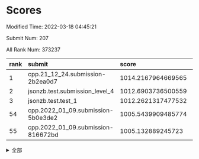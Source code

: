 # Scores

Modified Time: 2022-03-18 04:45:21

Submit Num: 207

All Rank Num: 373237

| rank |               submit               |       score        |       sigma        | pk_num |
| :--- | :--------------------------------- | :----------------- | :----------------- | :----- |
| 1    | cpp.21_12_24.submission-2b2ea0d7   | 1014.2167964669565 | 0.8538810010702237 | 7210   |
| 2    | jsonzb.test.submission_level_4     | 1012.6903736500559 | 0.8207357792499979 | 7217   |
| 3    | jsonzb.test.test_1                 | 1012.2621317477532 | 0.787808540577506  | 7212   |
| 54   | cpp.2022_01_09.submission-5b0e3de2 | 1005.5439909485774 | 0.7272868538782741 | 7214   |
| 55   | cpp.2022_01_09.submission-816672bd | 1005.132889245723  | 0.7093809422657935 | 7207   |


<details>
<summary>全部</summary>

| rank |                 submit                 |       score        |       sigma        | pk_num |
| :--- | :------------------------------------- | :----------------- | :----------------- | :----- |
| 1    | cpp.21_12_24.submission-2b2ea0d7       | 1014.2167964669565 | 0.8538810010702237 | 7210   |
| 2    | jsonzb.test.submission_level_4         | 1012.6903736500559 | 0.8207357792499979 | 7217   |
| 3    | jsonzb.test.test_1                     | 1012.2621317477532 | 0.787808540577506  | 7212   |
| 4    | gobigger.level_3.submission_level_3_43 | 1011.8333860992208 | 0.7681573791393407 | 7212   |
| 5    | gobigger.level_3.submission_level_3_27 | 1011.5238838900468 | 0.7723689901549766 | 7210   |
| 6    | gobigger.level_3.submission_level_3_42 | 1011.4053470263909 | 0.8165562087700674 | 7220   |
| 7    | gobigger.level_3.submission_level_3_47 | 1011.3691755772396 | 0.7776920928194511 | 7206   |
| 8    | gobigger.level_3.submission_level_3_44 | 1011.3057963649644 | 0.7647387274773353 | 7209   |
| 9    | gobigger.level_3.submission_level_3_38 | 1011.2847908485671 | 0.7632981599047111 | 7211   |
| 10   | gobigger.level_3.submission_level_3_49 | 1011.0844270935496 | 0.7612346115181713 | 7213   |
| 11   | gobigger.level_3.submission_level_3_29 | 1011.0510268334554 | 0.7586099216741106 | 7211   |
| 12   | gobigger.level_3.submission_level_3_9  | 1010.8306660425213 | 0.7737361352129821 | 7212   |
| 13   | gobigger.level_3.submission_level_3_36 | 1010.8084459175282 | 0.7713216675906678 | 7212   |
| 14   | gobigger.level_3.submission_level_3_32 | 1010.7532222773114 | 0.7520705243274837 | 7211   |
| 15   | gobigger.level_3.submission_level_3_20 | 1010.7433080511714 | 0.7558234427184309 | 7213   |
| 16   | gobigger.level_3.submission_level_3_14 | 1010.735731422186  | 0.7533830465101408 | 7218   |
| 17   | gobigger.level_3.submission_level_3_45 | 1010.714331916945  | 0.7500439803089164 | 7211   |
| 18   | gobigger.level_3.submission_level_3_17 | 1010.4734729876122 | 0.7729254969145879 | 7217   |
| 19   | gobigger.level_3.submission_level_3_3  | 1010.4710734951467 | 0.7564144822332078 | 7214   |
| 20   | gobigger.level_3.submission_level_3_4  | 1010.4404243566609 | 0.7695486486108113 | 7210   |
| 21   | gobigger.level_3.submission_level_3_22 | 1010.3952299319426 | 0.7515277717078723 | 7213   |
| 22   | gobigger.level_3.submission_level_3_6  | 1010.3889763584118 | 0.7466868179737646 | 7214   |
| 23   | gobigger.level_3.submission_level_3_25 | 1010.3875680404435 | 0.7879773564796824 | 7210   |
| 24   | gobigger.level_3.submission_level_3_2  | 1010.3346880451535 | 0.7557791794630473 | 7209   |
| 25   | gobigger.level_3.submission_level_3_5  | 1010.277646736468  | 0.7629269938643668 | 7215   |
| 26   | gobigger.level_3.submission_level_3_12 | 1010.2660222573634 | 0.752487315991892  | 7216   |
| 27   | gobigger.level_3.submission_level_3_24 | 1010.2620996963007 | 0.7459162879501169 | 7212   |
| 28   | gobigger.level_3.submission_level_3_41 | 1010.2558099196776 | 0.7520830231756088 | 7209   |
| 29   | gobigger.level_3.submission_level_3_10 | 1010.223176601856  | 0.7707699634917643 | 7216   |
| 30   | gobigger.level_3.submission_level_3_11 | 1010.1032692310739 | 0.781542815236253  | 7216   |
| 31   | gobigger.level_3.submission_level_3_33 | 1010.0952000124709 | 0.7615983338040013 | 7214   |
| 32   | gobigger.level_3.submission_level_3_39 | 1010.0076328001804 | 0.7605534994702905 | 7208   |
| 33   | gobigger.level_3.submission_level_3_23 | 1009.9109311675414 | 0.7474804783999778 | 7213   |
| 34   | gobigger.level_3.submission_level_3_28 | 1009.8894601951914 | 0.7523554096097607 | 7216   |
| 35   | gobigger.level_3.submission_level_3_31 | 1009.8374344551132 | 0.7558306468908712 | 7213   |
| 36   | gobigger.level_3.submission_level_3_30 | 1009.807169843798  | 0.7531231376587048 | 7213   |
| 37   | gobigger.level_3.submission_level_3_0  | 1009.795716263819  | 0.7506302366183475 | 7219   |
| 38   | gobigger.level_3.submission_level_3_40 | 1009.7619917353056 | 0.7455562662639008 | 7210   |
| 39   | gobigger.level_3.submission_level_3_34 | 1009.7425981457035 | 0.7747573747652418 | 7207   |
| 40   | gobigger.level_3.submission_level_3_16 | 1009.6355423054448 | 0.7667475739532662 | 7209   |
| 41   | gobigger.level_3.submission_level_3_48 | 1009.5926558641216 | 0.7510287429413885 | 7210   |
| 42   | gobigger.level_3.submission_level_3_15 | 1009.5902549269318 | 0.7410041100046451 | 7215   |
| 43   | gobigger.level_3.submission_level_3_21 | 1009.4903445383577 | 0.7569475202548913 | 7211   |
| 44   | gobigger.level_3.submission_level_3_13 | 1009.395748018953  | 0.7498102041640581 | 7218   |
| 45   | gobigger.level_3.submission_level_3_35 | 1009.2581962223815 | 0.749387040836212  | 7210   |
| 46   | gobigger.level_3.submission_level_3_37 | 1009.2545831080861 | 0.7486834232202791 | 7220   |
| 47   | gobigger.level_3.submission_level_3_1  | 1009.2437142458367 | 0.7450954731244644 | 7215   |
| 48   | gobigger.level_3.submission_level_3_26 | 1009.1206623733515 | 0.7530716995866269 | 7212   |
| 49   | gobigger.level_3.submission_level_3_7  | 1009.078480145506  | 0.752099536251859  | 7217   |
| 50   | gobigger.level_3.submission_level_3_18 | 1009.0170927124811 | 0.7407052221770268 | 7208   |
| 51   | gobigger.level_3.submission_level_3_19 | 1008.9969738766592 | 0.7470915782697657 | 7211   |
| 52   | gobigger.level_3.submission_level_3_46 | 1008.7181912461798 | 0.7462503856319308 | 7219   |
| 53   | gobigger.level_3.submission_level_3_8  | 1008.5396712021974 | 0.7385828865445316 | 7211   |
| 54   | cpp.2022_01_09.submission-5b0e3de2     | 1005.5439909485774 | 0.7272868538782741 | 7214   |
| 55   | cpp.2022_01_09.submission-816672bd     | 1005.132889245723  | 0.7093809422657935 | 7207   |
| 56   | gobigger.level_1.submission_level_1_28 | 1004.6155042356223 | 0.7153777472089043 | 7216   |
| 57   | gobigger.level_1.submission_level_1_38 | 1004.30906221216   | 0.7264727655536647 | 7213   |
| 58   | gobigger.level_1.submission_level_1_3  | 1004.2806993694448 | 0.7119633646200862 | 7210   |
| 59   | gobigger.level_1.submission_level_1_37 | 1004.2035475388561 | 0.7179192202952868 | 7212   |
| 60   | gobigger.level_1.submission_level_1_43 | 1004.072512959355  | 0.7226867519520385 | 7211   |
| 61   | gobigger.level_1.submission_level_1_20 | 1004.0556147026166 | 0.7251722428180256 | 7213   |
| 62   | gobigger.level_1.submission_level_1_13 | 1003.9783446354438 | 0.7178634230393703 | 7218   |
| 63   | gobigger.level_1.submission_level_1_39 | 1003.9009658994299 | 0.7241467928794943 | 7205   |
| 64   | gobigger.level_1.submission_level_1_12 | 1003.8642852830088 | 0.7180743572169046 | 7207   |
| 65   | gobigger.level_1.submission_level_1_27 | 1003.8423017472679 | 0.7149261084978412 | 7213   |
| 66   | gobigger.level_1.submission_level_1_49 | 1003.8405886632387 | 0.7212120050752853 | 7212   |
| 67   | gobigger.level_1.submission_level_1_9  | 1003.8167150521424 | 0.7155794353047119 | 7217   |
| 68   | gobigger.level_1.submission_level_1_25 | 1003.7961240861752 | 0.7322730944411252 | 7216   |
| 69   | gobigger.level_1.submission_level_1_4  | 1003.7034244147602 | 0.7174069975626458 | 7211   |
| 70   | gobigger.level_1.submission_level_1_42 | 1003.6830888217947 | 0.7236530936071184 | 7213   |
| 71   | gobigger.level_1.submission_level_1_44 | 1003.6576176237544 | 0.7095592853383416 | 7214   |
| 72   | gobigger.level_1.submission_level_1_1  | 1003.6553759812658 | 0.7248488033044722 | 7219   |
| 73   | gobigger.level_1.submission_level_1_23 | 1003.5495116885053 | 0.7187858860940838 | 7211   |
| 74   | gobigger.level_1.submission_level_1_46 | 1003.5012043246642 | 0.7198423094060534 | 7204   |
| 75   | gobigger.level_1.submission_level_1_0  | 1003.430692387553  | 0.7067858719479242 | 7215   |
| 76   | gobigger.level_1.submission_level_1_26 | 1003.4229767217132 | 0.7150959098398431 | 7210   |
| 77   | gobigger.level_1.submission_level_1_17 | 1003.3802422352802 | 0.716555693737084  | 7212   |
| 78   | gobigger.level_1.submission_level_1_32 | 1003.3663954361388 | 0.7139584713929684 | 7213   |
| 79   | gobigger.level_1.submission_level_1_47 | 1003.3618229898117 | 0.7133914121368325 | 7214   |
| 80   | gobigger.level_1.submission_level_1_8  | 1003.3502859456962 | 0.7201637445207432 | 7211   |
| 81   | gobigger.level_1.submission_level_1_11 | 1003.2553268202023 | 0.7278203256708795 | 7214   |
| 82   | gobigger.level_1.submission_level_1_30 | 1003.1891421667294 | 0.70723235898496   | 7211   |
| 83   | gobigger.level_1.submission_level_1_5  | 1003.1343666521118 | 0.7054344675931586 | 7216   |
| 84   | gobigger.level_1.submission_level_1_40 | 1003.1179227233889 | 0.7193432916857226 | 7212   |
| 85   | gobigger.level_1.submission_level_1_15 | 1003.0909111715343 | 0.7126475990048964 | 7215   |
| 86   | gobigger.level_1.submission_level_1_6  | 1003.085612024115  | 0.7126134757881489 | 7214   |
| 87   | gobigger.level_1.submission_level_1_48 | 1003.0846857655656 | 0.7050502481853919 | 7211   |
| 88   | gobigger.level_1.submission_level_1_19 | 1003.0836070031104 | 0.7193678249372208 | 7213   |
| 89   | gobigger.level_1.submission_level_1_36 | 1003.0228614250226 | 0.7219159427493992 | 7221   |
| 90   | gobigger.level_1.submission_level_1_31 | 1002.9867650181293 | 0.7134555663910861 | 7218   |
| 91   | gobigger.level_1.submission_level_1_34 | 1002.9323524647593 | 0.705043792773498  | 7214   |
| 92   | gobigger.level_1.submission_level_1_16 | 1002.8553644957566 | 0.7137317148681586 | 7213   |
| 93   | gobigger.level_1.submission_level_1_2  | 1002.7721063095288 | 0.7288043421402475 | 7215   |
| 94   | gobigger.level_1.submission_level_1_10 | 1002.7175852939663 | 0.7179750102428115 | 7212   |
| 95   | gobigger.level_1.submission_level_1_33 | 1002.6847483525531 | 0.7103658527221174 | 7213   |
| 96   | gobigger.level_1.submission_level_1_18 | 1002.5963362953066 | 0.7099027609429254 | 7211   |
| 97   | gobigger.level_1.submission_level_1_45 | 1002.4866249835027 | 0.7116868754943079 | 7212   |
| 98   | gobigger.level_1.submission_level_1_24 | 1002.4855645394498 | 0.7157683919421766 | 7207   |
| 99   | gobigger.level_1.submission_level_1_14 | 1002.4681079012245 | 0.7188042952639048 | 7215   |
| 100  | gobigger.level_1.submission_level_1_21 | 1002.4676044023714 | 0.7102286941321098 | 7207   |
| 101  | gobigger.level_1.submission_level_1_29 | 1002.4593916150383 | 0.7189370617481794 | 7217   |
| 102  | gobigger.level_1.submission_level_1_7  | 1002.2827478831574 | 0.7122000464929105 | 7211   |
| 103  | gobigger.level_1.submission_level_1_35 | 1002.2282735648342 | 0.7204193027338532 | 7210   |
| 104  | gobigger.level_1.submission_level_1_41 | 1001.9637840471165 | 0.7194473577266965 | 7203   |
| 105  | gobigger.level_1.submission_level_1_22 | 1001.5379066789598 | 0.7201437867774031 | 7215   |
| 106  | gobigger.random.submission_random_31   | 997.359675149105   | 0.7055894299425213 | 7217   |
| 107  | gobigger.random.submission_random_33   | 997.3364523159952  | 0.7174076809334348 | 7212   |
| 108  | gobigger.random.submission_random_42   | 996.9927324738851  | 0.7152754711088193 | 7210   |
| 109  | gobigger.random.submission_random_45   | 996.8419469301406  | 0.7034708186090998 | 7210   |
| 110  | gobigger.random.submission_random_7    | 996.6840432629499  | 0.7092408005315577 | 7210   |
| 111  | gobigger.random.submission_random_19   | 996.5381795052607  | 0.723660976700681  | 7211   |
| 112  | gobigger.random.submission_random_14   | 996.5307766936393  | 0.717841908085716  | 7215   |
| 113  | gobigger.random.submission_random_29   | 996.5137230689083  | 0.6938775617107645 | 7213   |
| 114  | gobigger.random.submission_random_24   | 996.4959524494013  | 0.7084899110178787 | 7206   |
| 115  | gobigger.random.submission_random_44   | 996.4809986631851  | 0.7215562516297216 | 7209   |
| 116  | gobigger.random.submission_random_28   | 996.4232850120724  | 0.7151061288073693 | 7213   |
| 117  | gobigger.random.submission_random_49   | 996.3997267277673  | 0.7312128285774631 | 7211   |
| 118  | gobigger.random.submission_random_27   | 996.3994502039626  | 0.708715993180083  | 7213   |
| 119  | gobigger.random.submission_random_38   | 996.3175888892895  | 0.7055057907827476 | 7214   |
| 120  | gobigger.random.submission_random_34   | 996.305834611637   | 0.7085605823199612 | 7209   |
| 121  | gobigger.random.submission_random_26   | 996.2895887392785  | 0.7161678616080259 | 7217   |
| 122  | gobigger.random.submission_random_12   | 996.2610649795748  | 0.7158154499622819 | 7214   |
| 123  | gobigger.random.submission_random_0    | 996.2212039585559  | 0.7220698430491178 | 7211   |
| 124  | gobigger.random.submission_random_41   | 996.212939410688   | 0.7185545056034944 | 7217   |
| 125  | gobigger.random.submission_random_37   | 996.2059028781854  | 0.7121960507514138 | 7215   |
| 126  | gobigger.random.submission_random_2    | 996.19152518065    | 0.7099539697121029 | 7209   |
| 127  | gobigger.random.submission_random_17   | 996.1806641267726  | 0.7175798152778512 | 7212   |
| 128  | gobigger.random.submission_random_18   | 996.1772301637375  | 0.7138155270075833 | 7209   |
| 129  | gobigger.random.submission_random_6    | 996.0964955578087  | 0.6938731894571865 | 7210   |
| 130  | gobigger.random.submission_random_47   | 996.0878449084505  | 0.715540660785686  | 7212   |
| 131  | gobigger.random.submission_random_46   | 995.9837800778552  | 0.7176744242642518 | 7209   |
| 132  | gobigger.random.submission_random_16   | 995.9505050754037  | 0.7266040921521872 | 7213   |
| 133  | gobigger.random.submission_random_3    | 995.9340143190216  | 0.7038415673386867 | 7214   |
| 134  | gobigger.random.submission_random_4    | 995.9084242635722  | 0.711757145467697  | 7217   |
| 135  | gobigger.random.submission_random_22   | 995.8827476216296  | 0.7041471065418415 | 7215   |
| 136  | gobigger.random.submission_random_43   | 995.8548914579766  | 0.7111919806851188 | 7211   |
| 137  | gobigger.random.submission_random_21   | 995.8475786959843  | 0.7121952754991726 | 7214   |
| 138  | gobigger.random.submission_random_9    | 995.8453284636064  | 0.7101766918187293 | 7210   |
| 139  | gobigger.random.submission_random_20   | 995.7925013428569  | 0.7218294017795069 | 7210   |
| 140  | gobigger.random.submission_random_39   | 995.767708548958   | 0.7088166457948107 | 7208   |
| 141  | gobigger.random.submission_random_35   | 995.742420045906   | 0.7103478613614445 | 7211   |
| 142  | gobigger.random.submission_random_10   | 995.5401352520611  | 0.6977638699758775 | 7209   |
| 143  | gobigger.random.submission_random_11   | 995.494850218569   | 0.7246008575115548 | 7212   |
| 144  | gobigger.random.submission_random_36   | 995.4121096887739  | 0.7144128725563996 | 7210   |
| 145  | gobigger.random.submission_random_48   | 995.3826305434828  | 0.7269035532334082 | 7215   |
| 146  | gobigger.random.submission_random_5    | 995.361787640896   | 0.7095609007056644 | 7216   |
| 147  | gobigger.random.submission_random_32   | 995.283245441758   | 0.7183991119752072 | 7210   |
| 148  | gobigger.random.submission_random_40   | 995.2208449948869  | 0.7225753659750955 | 7212   |
| 149  | gobigger.random.submission_random_23   | 995.2156604148289  | 0.7160726550104097 | 7215   |
| 150  | gobigger.random.submission_random_15   | 995.1958602508623  | 0.7027172650823207 | 7215   |
| 151  | gobigger.random.submission_random_13   | 995.1463157754848  | 0.7146948966452584 | 7214   |
| 152  | gobigger.random.submission_random_30   | 994.9154135476941  | 0.6999537627502476 | 7215   |
| 153  | gobigger.random.submission_random_8    | 994.8934883897504  | 0.695534282627003  | 7208   |
| 154  | gobigger.random.submission_random_25   | 994.8443691043055  | 0.7051189449323296 | 7211   |
| 155  | gobigger.random.submission_random_1    | 994.6254480628951  | 0.7075366225582291 | 7213   |
| 156  | gobigger.level_2.submission_level_2_46 | 994.4955752152852  | 0.7327838347579618 | 7212   |
| 157  | gobigger.level_2.submission_level_2_20 | 993.7219515816698  | 0.7497472103626678 | 7212   |
| 158  | gobigger.level_2.submission_level_2_12 | 993.6058576338038  | 0.7440464843426765 | 7211   |
| 159  | gobigger.level_2.submission_level_2_45 | 993.4613423751535  | 0.7449979591230612 | 7215   |
| 160  | gobigger.level_2.submission_level_2_27 | 993.3174200290935  | 0.726629575991897  | 7209   |
| 161  | gobigger.level_2.submission_level_2_32 | 993.1445538819789  | 0.7423576000420251 | 7208   |
| 162  | gobigger.level_2.submission_level_2_42 | 993.0722213579596  | 0.7281870007527445 | 7213   |
| 163  | gobigger.level_2.submission_level_2_5  | 993.042922113285   | 0.7428780769830664 | 7212   |
| 164  | gobigger.level_2.submission_level_2_41 | 992.9647669104213  | 0.7217855295056376 | 7209   |
| 165  | gobigger.level_2.submission_level_2_22 | 992.8185522081209  | 0.748110534263001  | 7204   |
| 166  | gobigger.level_2.submission_level_2_3  | 992.7684490998282  | 0.7385282545378175 | 7215   |
| 167  | gobigger.level_2.submission_level_2_13 | 992.7268178243393  | 0.7519748762669979 | 7211   |
| 168  | gobigger.level_2.submission_level_2_18 | 992.6353356703396  | 0.7325598179117355 | 7215   |
| 169  | gobigger.level_2.submission_level_2_14 | 992.610482593751   | 0.7537446534142977 | 7218   |
| 170  | gobigger.level_2.submission_level_2_43 | 992.4410930623542  | 0.7389697618907841 | 7210   |
| 171  | gobigger.level_2.submission_level_2_24 | 992.3510291095813  | 0.7570501764551093 | 7209   |
| 172  | gobigger.level_2.submission_level_2_2  | 992.3030848487722  | 0.7456222574746597 | 7211   |
| 173  | gobigger.level_2.submission_level_2_39 | 992.2417218915333  | 0.7351976456387848 | 7209   |
| 174  | gobigger.level_2.submission_level_2_44 | 992.2224759686359  | 0.7670713584430425 | 7215   |
| 175  | gobigger.level_2.submission_level_2_49 | 992.2093836559202  | 0.74088264453423   | 7213   |
| 176  | gobigger.level_2.submission_level_2_11 | 992.1902960257595  | 0.7483321285407788 | 7210   |
| 177  | gobigger.level_2.submission_level_2_48 | 992.1276381374788  | 0.7533965997188389 | 7213   |
| 178  | gobigger.level_2.submission_level_2_10 | 991.9175494588094  | 0.7561198954415653 | 7212   |
| 179  | gobigger.level_2.submission_level_2_21 | 991.8043393677823  | 0.7623530770404429 | 7213   |
| 180  | gobigger.level_2.submission_level_2_33 | 991.7747071302057  | 0.7553796371248288 | 7212   |
| 181  | gobigger.level_2.submission_level_2_9  | 991.7338525040492  | 0.7620187785912956 | 7214   |
| 182  | gobigger.level_2.submission_level_2_1  | 991.7306895431725  | 0.7573602633266334 | 7213   |
| 183  | gobigger.level_2.submission_level_2_16 | 991.6909914729503  | 0.7705235420519083 | 7208   |
| 184  | gobigger.level_2.submission_level_2_36 | 991.6476480980181  | 0.7430101642965511 | 7217   |
| 185  | gobigger.level_2.submission_level_2_35 | 991.6291923079859  | 0.740325678612487  | 7211   |
| 186  | gobigger.level_2.submission_level_2_34 | 991.5581049247083  | 0.7757021300032027 | 7210   |
| 187  | gobigger.level_2.submission_level_2_17 | 991.4854468393565  | 0.7384228155309137 | 7210   |
| 188  | gobigger.level_2.submission_level_2_15 | 991.4783913966106  | 0.7572052032491202 | 7210   |
| 189  | gobigger.level_2.submission_level_2_26 | 991.4449630306697  | 0.7431418418608496 | 7214   |
| 190  | gobigger.level_2.submission_level_2_0  | 991.4382014174039  | 0.7521875304642955 | 7212   |
| 191  | gobigger.level_2.submission_level_2_19 | 991.373554442      | 0.7570596009987312 | 7212   |
| 192  | gobigger.level_2.submission_level_2_7  | 991.3687825629263  | 0.7497951502569867 | 7214   |
| 193  | gobigger.level_2.submission_level_2_4  | 991.3275768243999  | 0.7422510247017491 | 7216   |
| 194  | gobigger.level_2.submission_level_2_30 | 991.3042184249156  | 0.7362163522334894 | 7211   |
| 195  | gobigger.level_2.submission_level_2_23 | 991.2441830371286  | 0.7446602254432825 | 7216   |
| 196  | gobigger.level_2.submission_level_2_47 | 991.1645442461305  | 0.7508127810276228 | 7215   |
| 197  | gobigger.level_2.submission_level_2_28 | 991.1378684801069  | 0.742851234175119  | 7214   |
| 198  | gobigger.level_2.submission_level_2_29 | 991.1229221181875  | 0.7549413496719767 | 7210   |
| 199  | gobigger.level_2.submission_level_2_6  | 990.9822621606613  | 0.7596452466241818 | 7217   |
| 200  | gobigger.level_2.submission_level_2_40 | 990.9765814632246  | 0.7536313691877571 | 7212   |
| 201  | gobigger.level_2.submission_level_2_25 | 990.9413160170543  | 0.7535304011150116 | 7210   |
| 202  | gobigger.level_2.submission_level_2_31 | 990.9279255592648  | 0.7627687110298885 | 7210   |
| 203  | gobigger.level_2.submission_level_2_37 | 990.924607658186   | 0.7577454222018997 | 7209   |
| 204  | gobigger.level_2.submission_level_2_38 | 990.6817741166545  | 0.7655007024354124 | 7209   |
| 205  | gobigger.level_2.submission_level_2_8  | 989.856832180119   | 0.7762615781034196 | 7211   |
| 206  | gobigger.none.submission_none_0        | 976.9980864028674  | 1.3409833315038284 | 7209   |
| 207  | gobigger.none.submission_none_1        | 975.195230854963   | 1.4727526181196795 | 7211   |

</details>